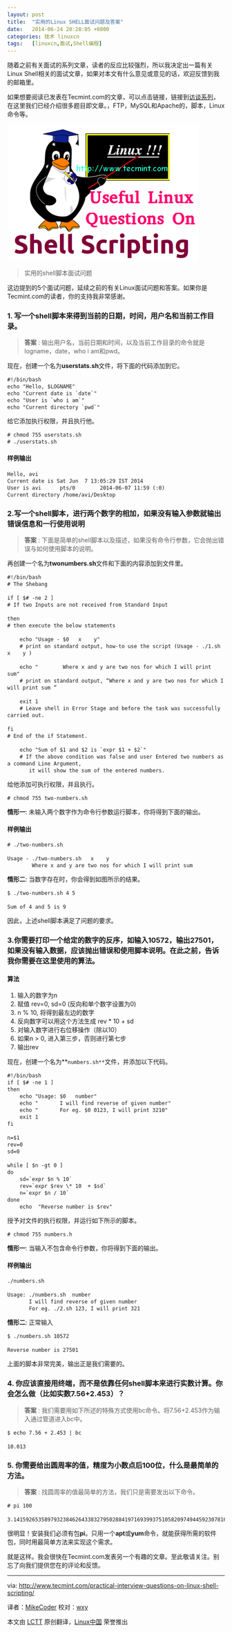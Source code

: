 ```yaml
---
layout: post
title:	"实用的Linux SHELL面试问题及答案"
date:	2014-06-24 20:28:05 +0800 
categories:	技术 linuxcn 
tags:	[linuxcn,面试,Shell编程]
---
```



随着之前有关面试的系列文章，读者的反应比较强烈，所以我决定出一篇有关Linux Shell相关的面试文章，如果对本文有什么意见或意见的话，欢迎反馈到我的邮箱里。


如果想要阅读已发表在Tecmint.com的文章，可以点击链接，链接到[访谈系列](http://www.tecmint.com/category/interview-questions/)，在这里我们已经介绍很多题目即文章。，FTP，MySQL和Apache的，脚本，Linux命令等。


![Practical Interview Question on Shell Scripting](/Asserts/Images/album/201406/24/202807fr0n4rrn0b628u49.png)



> 
> 实用的shell脚本面试问题
> 
> 
> 


这边提到的5个面试问题，延续之前的有关Linux面试问题和答案。如果你是Tecmint.com的读者，你的支持我非常感谢。


### 1. 写一个shell脚本来得到当前的日期，时间，用户名和当前工作目录。



> 
> **答案** : 输出用户名，当前日期和时间，以及当前工作目录的命令就是logname，date，who i am和pwd。
> 
> 
> 


现在，创建一个名为**userstats.sh**文件，将下面的代码添加到它。



```
#!/bin/bash 
echo "Hello, $LOGNAME" 
echo "Current date is `date`" 
echo "User is `who i am`" 
echo "Current directory `pwd`"

```

给它添加执行权限，并且执行他。



```
# chmod 755 userstats.sh 
# ./userstats.sh

```

#### 样例输出



```
Hello, avi 
Current date is Sat Jun  7 13:05:29 IST 2014 
User is avi      pts/0        2014-06-07 11:59 (:0) 
Current directory /home/avi/Desktop

```

### 2.写一个shell脚本，进行两个数字的相加，如果没有输入参数就输出错误信息和一行使用说明



> 
> **答案** : 下面是简单的shell脚本以及描述，如果没有命令行参数，它会抛出错误与如何使用脚本的说明。
> 
> 
> 


再创建一个名为**twonumbers.sh**文件和下面的内容添加到文件里。



```
#!/bin/bash 
# The Shebang

if [ $# -ne 2 ] 
# If two Inputs are not received from Standard Input

then 
# then execute the below statements

    echo "Usage - $0   x    y" 
    # print on standard output, how-to use the script (Usage - ./1.sh   x    y )

    echo "        Where x and y are two nos for which I will print sum" 
    # print on standard output, “Where x and y are two nos for which I will print sum ”

    exit 1 
    # Leave shell in Error Stage and before the task was successfully carried out.

fi 
# End of the if Statement.

    echo "Sum of $1 and $2 is `expr $1 + $2`"
    # If the above condition was false and user Entered two numbers as a command Line Argument,   
       it will show the sum of the entered numbers.

```

给他添加可执行权限，并且执行。



```
# chmod 755 two-numbers.sh

```

**情形一**: 未输入两个数字作为命令行参数运行脚本，你将得到下面的输出。


#### 样例输出



```
# ./two-numbers.sh

Usage - ./two-numbers.sh   x    y 
        Where x and y are two nos for which I will print sum

```

**情形二**: 当数字存在时，你会得到如图所示的结果。



```
$ ./two-numbers.sh 4 5 

Sum of 4 and 5 is 9

```

因此，上述shell脚本满足了问题的要求。


### 3.你需要打印一个给定的数字的反序，如输入10572，输出27501，如果没有输入数据，应该抛出错误和使用脚本说明。在此之前，告诉我你需要在这里使用的算法。


#### 算法


1. 输入的数字为n
2. 赋值 rev=0, sd=0 (反向和单个数字设置为0)
3. n % 10, 将得到最左边的数字
4. 反向数字可以用这个方法生成 rev \* 10 + sd
5. 对输入数字进行右位移操作（除以10）
6. 如果n > 0, 进入第三步，否则进行第七步
7. 输出rev


现在，创建一个名为**`numbers.sh**`文件，并添加以下代码。



```
#!/bin/bash 
if [ $# -ne 1 ] 
then 
    echo "Usage: $0   number" 
    echo "       I will find reverse of given number" 
    echo "       For eg. $0 0123, I will print 3210" 
    exit 1 
fi 

n=$1 
rev=0 
sd=0 

while [ $n -gt 0 ] 
do 
    sd=`expr $n % 10` 
    rev=`expr $rev \* 10  + $sd` 
    n=`expr $n / 10` 
done 
    echo  "Reverse number is $rev"

```

授予对文件的执行权限，并运行如下所示的脚本。



```
# chmod 755 numbers.h

```

**情形一**: 当输入不包含命令行参数，你将得到下面的输出。


#### 样例输出



```
./numbers.sh

Usage: ./numbers.sh  number 
       I will find reverse of given number 
       For eg. ./2.sh 123, I will print 321

```

**情形二**: 正常输入



```
$ ./numbers.sh 10572 

Reverse number is 27501

```

上面的脚本非常完美，输出正是我们需要的。


### 4. 你应该直接用终端，而不是依靠任何shell脚本来进行实数计算。你会怎么做（比如实数7.56+2.453）？



> 
> **答案** : 我们需要用如下所述的特殊方式使用bc命令。将7.56+2.453作为输入通过管道进入bc中。
> 
> 
> 



```
$ echo 7.56 + 2.453 | bc

10.013

```

### 5. 你需要给出圆周率的值，精度为小数点后100位，什么是最简单的方法。



> 
> **答案** : 找圆周率的值最简单的方法，我们只是需要发出以下命令。
> 
> 
> 



```
# pi 100 

3.141592653589793238462643383279502884197169399375105820974944592307816406286208998628034825342117067

```

很明显！安装我们必须有包**pi**。只用一个**apt**或**yum**命令，就能获得所需的软件包，同时用最简单方法来实现这个需求。


就是这样。我会很快在Tecmint.com发表另一个有趣的文章。至此敬请关注。别忘了向我们提供您在的评论和反馈。




---


via: <http://www.tecmint.com/practical-interview-questions-on-linux-shell-scripting/>


译者：[MikeCoder](https://github.com/MikeCoder) 校对：[wxy](https://github.com/wxy)


本文由 [LCTT](https://github.com/LCTT/TranslateProject) 原创翻译，[Linux中国](http://linux.cn/) 荣誉推出
